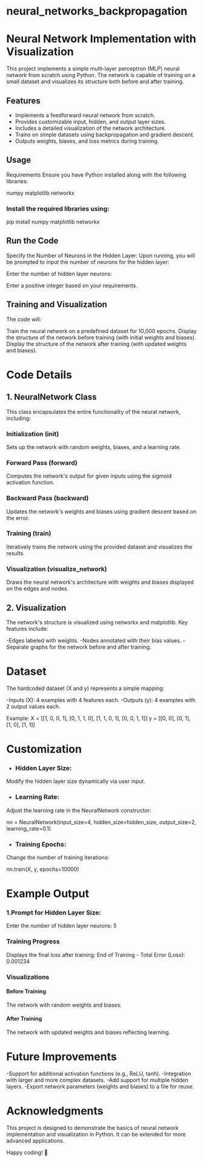 # neural_networks_backpropagation
# Neural Network Implementation with Visualization
This project implements a simple multi-layer perceptron (MLP) neural network from scratch using Python. The network is capable of training on a small dataset and visualizes its structure both before and after training.
## Features
- Implements a feedforward neural network from scratch.
- Provides customizable input, hidden, and output layer sizes.
- Includes a detailed visualization of the network architecture.
- Trains on simple datasets using backpropagation and gradient descent.
- Outputs weights, biases, and loss metrics during training.
## Usage
Requirements
Ensure you have Python installed along with the following libraries:

numpy
matplotlib
networkx

### Install the required libraries using:
pip install numpy matplotlib networkx
## Run the Code
Specify the Number of Neurons in the Hidden Layer:
Upon running, you will be prompted to input the number of neurons for the hidden layer:

Enter the number of hidden layer neurons:

Enter a positive integer based on your requirements.

## Training and Visualization
The code will:

Train the neural network on a predefined dataset for 10,000 epochs.
Display the structure of the network before training (with initial weights and biases).
Display the structure of the network after training (with updated weights and biases).

# Code Details

## 1. NeuralNetwork Class
This class encapsulates the entire functionality of the neural network, including:

### Initialization (__init__)
Sets up the network with random weights, biases, and a learning rate.
### Forward Pass (forward)
Computes the network's output for given inputs using the sigmoid activation function.
### Backward Pass (backward)
Updates the network's weights and biases using gradient descent based on the error.
### Training (train)
Iteratively trains the network using the provided dataset and visualizes the results.
### Visualization (visualize_network)
Draws the neural network's architecture with weights and biases displayed on the edges and nodes.

## 2. Visualization
The network's structure is visualized using networkx and matplotlib. Key features include:

-Edges labeled with weights.
-Nodes annotated with their bias values.
-Separate graphs for the network before and after training.

# Dataset
The hardcoded dataset (X and y) represents a simple mapping:

-Inputs (X): 4 examples with 4 features each.
-Outputs (y): 4 examples with 2 output values each.

Example:
X = [[1, 0, 0, 1], [0, 1, 1, 0], [1, 1, 0, 1], [0, 0, 1, 1]]
y = [[0, 0], [0, 1], [1, 0], [1, 1]]

# Customization

- ### Hidden Layer Size:
Modify the hidden layer size dynamically via user input.

- ### Learning Rate:
Adjust the learning rate in the NeuralNetwork constructor:

nn = NeuralNetwork(input_size=4, hidden_size=hidden_size, output_size=2, learning_rate=0.1)

- ### Training Epochs:
Change the number of training iterations:

nn.train(X, y, epochs=10000)

# Example Output
### 1.Prompt for Hidden Layer Size:
Enter the number of hidden layer neurons: 5

### Training Progress
Displays the final loss after training:
End of Training - Total Error (Loss): 0.001234

### Visualizations

#### Before Training
The network with random weights and biases.

#### After Training
The network with updated weights and biases reflecting learning.

# Future Improvements
-Support for additional activation functions (e.g., ReLU, tanh).
-Integration with larger and more complex datasets.
-Add support for multiple hidden layers.
-Export network parameters (weights and biases) to a file for reuse.

# Acknowledgments
This project is designed to demonstrate the basics of neural network implementation and visualization in Python. It can be extended for more advanced applications.

Happy coding! 🚀
